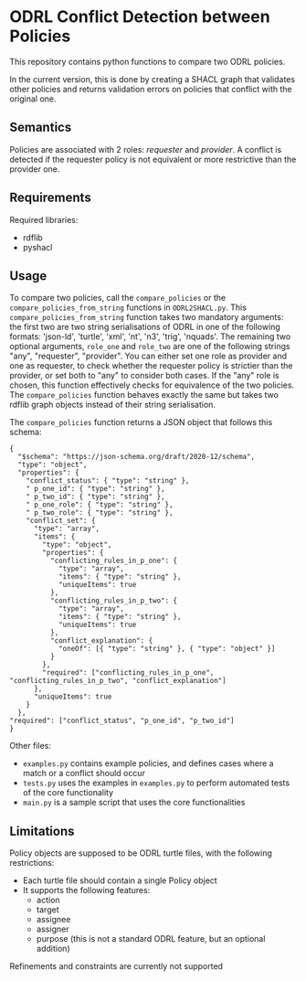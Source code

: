 # ODRL Conflict Detection between Policies

This repository contains python functions to compare two ODRL policies. 

In the current version, this is done by creating a SHACL graph that validates other policies and
returns validation errors on policies that conflict with the original one.

## Semantics

Policies are associated with 2 roles: *requester* and *provider*. 
A conflict is detected if the requester policy is not equivalent or more restrictive
than the provider one. 

## Requirements

Required libraries:
* rdflib
* pyshacl

## Usage

To compare two policies, call the `compare_policies` or the `compare_policies_from_string` functions in `ODRL2SHACL.py`.
This `compare_policies_from_string` function takes two mandatory arguments: the first two are two string serialisations of ODRL in one of the following 
formats: 'json-ld', 'turtle', 'xml', 'nt', 'n3', 'trig', 'nquads'. The remaining two optional arguments, `role_one` and 
`role_two` are one of the following strings "any", "requester", "provider". You can either set one role as provider and 
one as requester, to check whether the requester policy is strictier than the provider, or set both to "any" to consider
both cases. If the "any" role is chosen, this function effectively checks for equivalence of the two policies. The
`compare_policies` function behaves exactly the same but takes two rdflib graph objects instead of their string serialisation.

The `compare_policies` function returns a JSON object that follows this schema:
```
{ 
  "$schema": "https://json-schema.org/draft/2020-12/schema", 
  "type": "object", 
  "properties": { 
    "conflict_status": { "type": "string" }, 
    " p_one_id": { "type": "string" }, 
    " p_two_id": { "type": "string" }, 
    " p_one_role": { "type": "string" }, 
    " p_two_role": { "type": "string" }, 
    "conflict_set": { 
      "type": "array", 
      "items": { 
        "type": "object", 
        "properties": { 
          "conflicting_rules_in_p_one": { 
            "type": "array", 
            "items": { "type": "string" }, 
            "uniqueItems": true 
          }, 
          "conflicting_rules_in_p_two": { 
            "type": "array", 
            "items": { "type": "string" }, 
            "uniqueItems": true 
          }, 
          "conflict_explanation": { 
            "oneOf": [{ "type": "string" }, { "type": "object" }] 
          } 
        }, 
        "required": ["conflicting_rules_in_p_one", "conflicting_rules_in_p_two", "conflict_explanation"] 
      }, 
      "uniqueItems": true 
    } 
  }, 
"required": ["conflict_status", "p_one_id", "p_two_id"] 
} 
```

Other files:
* `examples.py` contains example policies, and defines cases where a match or a conflict should occur
* `tests.py` uses the examples in `examples.py` to perform automated tests of the core functionality
* `main.py` is a sample script that uses the core functionalities

## Limitations 

Policy objects are supposed to be ODRL turtle files,
with the following restrictions:
* Each turtle file should contain a single Policy object
* It supports the following features: 
  * action
  * target
  * assignee
  * assigner
  * purpose (this is not a standard ODRL feature, but an optional addition)

Refinements and constraints are currently not supported



